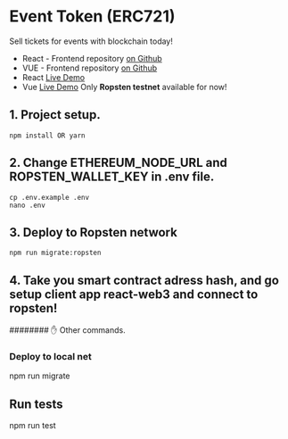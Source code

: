 # Event Token (ERC721)
Sell tickets for events with blockchain today!
- React - Frontend repository [on Github](https://github.com/chulavege1/React_dapp_example)
- VUE - Frontend repository [on Github](https://github.com/yurycooliq/eth-tickets)
- React [Live Demo](https://moonlit-city-309815.ew.r.appspot.com/#/crypto)
- Vue [Live Demo](https://hungry-sammet-4eed59.netlify.app/)
Only **Ropsten testnet** available for now!
## 1. Project setup.
```
npm install OR yarn
```
## 2. Change ETHEREUM_NODE_URL and ROPSTEN_WALLET_KEY in .env file.
```
cp .env.example .env
nano .env
```
## 3. Deploy to Ropsten network
```
npm run migrate:ropsten
```
## 4. Take you smart contract adress hash, and go setup client app react-web3 and connect to ropsten!
######## ✋
Other commands.
### Deploy to local net
npm run migrate
## Run tests 
npm run test 
```
